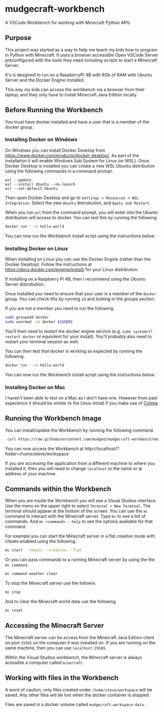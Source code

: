 # mudgecraft-workbench

A VSCode Workbench for working with Minecraft Python APIs

## Purpose

This project was started as a way to help me teach my kids how to program in Python with Minecraft. It uses a browser accessible Open VSCode Server preconfigured with the tools they need including scripts to start a Minecraft Server. 

It's is desgined to run on a RaspberryPi 4B with 8Gb of RAM with Ubuntu Server and the Docker Engine installed. 

This way my kids can access the workbench via a browser from their laptop, and they only have to install Minecraft Java Edition locally.


## Before Running the Workbench

You must have docker installed and have a user that is a member of the docker group.


### Installing Docker on Windows

On Windows you can install Docker Desktop from https://www.docker.com/products/docker-desktop/. As part of the installation it will enable Windows Sub System for Linux (or WSL). Once Docker Desktop is installed you can create a new WSL Ubuntu distribution using the following commands in a command prompt.

````
wsl --update
wsl --install Ubuntu --no-launch
wsl --set-default Ubuntu
````

Then open Docker Desktop and go to `Settings > Resources > WSL Integration`. Select the new `Ubuntu` distrobution, and `Apply and Restart`.

When you run `wsl` from the command prompt, you will enter into the Ubunto distribution will access to docker. You can test this by running the following.

```` bash
docker run --rm hello-world
````

You can now run the Workbench install script using the instructions below.



### Installing Docker on Linux

When installing on Linux you can use the Docker Engine (rather than the Docker Desktop). Follow the instructions at https://docs.docker.com/engine/install/ for your Linux distribution.

If installing on a Raspberry Pi 4B, then I recommend using the Ubuntu Server distrobution.

Once installed you need to ensure that your user is a member of the `docker` group. You can check this by running `id` and looking in the groups section.

If you are not a member you need to run the following.

```` bash
sudo groupadd docker
sudo usermod -aG docker ${USER}
````
You'll then need to restart the docker engine service (e.g. `sudo systemctl restart docker` or equivilent for your install). You'll probably also need to restart your terminal session as well.

You can then test that docker is working as expected by running the following.

```` bash
docker run --rm hello-world
````

You can now run the Workbench install script using the instructions below.


### Installing Docker on Mac

I haven't been able to test on a Mac as I don't have one. However from past experience it should be similar to the Linux install if you make use of [Colima](https://github.com/abiosoft/colima).


## Running the Workbench Image

You can install/update the Workbench by running the following command.

```` bash
 curl https://raw.githubusercontent.com/mudged/mudgecraft-workbench/main/install.sh | bash
````

You can now access the Workbench at http://localhost/?folder=/home/steve/workspace

If you are accessing the application from a different machine to where you installed it, then you will need to change `localhost` to the name or ip address of your machine.


## Commands within the Workbench

When you are inside the Workbench you will see a Visual Studios interface. Use the menu on the upper right to select `Terminal > New Terminal`. The terminal should appear at the bottom of the screen. You can use the `mc` command to interact with the Minecraft server. Type `mc` to see a list of commands. And `mc <command> --help` to see the options available for that command.

For example you can start the Minecraft server in a flat creative mode with cheats enabled using the following.

````bash
mc start --cheats --creative --flat
````

Or you can pass commands to a running Minecraft server by using the the `mc command`.

````bash
mc command weather clear
````

To stop the Minecraft server use the followin.

````bash
mc stop
````

And to clear the Minecraft world data use the following.

````bash
mc reset
````

## Accessing the Minecraft Server

The Minecraft server can be access from the Minecraft Java Edition client on port `25565` on the computer it was installed on. If you are running on the same machine, then you can use `localhost:25565`.

Within the Visual Studios workbench, the Minecraft server is always acessible a computer called `minecraft`.

## Working with files in the Workbench

A word of caution, only files created under `/home/steve/workspace` will be saved. Any other files will be lost when the docker container is stopped.

Files are saved in a docker volume called `mudgecraft-workspace-data`.